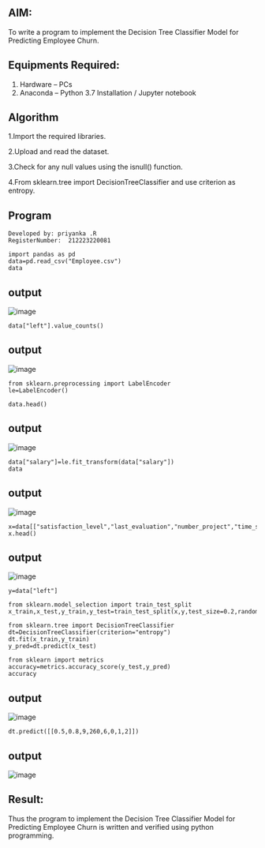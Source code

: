 
## AIM:
To write a program to implement the Decision Tree Classifier Model for Predicting Employee Churn.

## Equipments Required:
1. Hardware – PCs
2. Anaconda – Python 3.7 Installation / Jupyter notebook

## Algorithm


1.Import the required libraries.

2.Upload and read the dataset.

3.Check for any null values using the isnull() function.

4.From sklearn.tree import DecisionTreeClassifier and use criterion as entropy.


## Program
```
Developed by: priyanka .R
RegisterNumber:  212223220081
```
```
import pandas as pd
data=pd.read_csv("Employee.csv")
data
```

## output

![image](https://github.com/user-attachments/assets/4169266a-d02f-4fd1-9b54-dfbd64dd8451)
```
data["left"].value_counts()
```

## output
![image](https://github.com/user-attachments/assets/a953bef0-cc92-47a6-96fc-290e60ba5179)
```
from sklearn.preprocessing import LabelEncoder
le=LabelEncoder()
```
```
data.head()
```
## output

![image](https://github.com/user-attachments/assets/d64ea521-f773-4ea3-b764-1f8473e702d1)

```
data["salary"]=le.fit_transform(data["salary"])
data
```
## output

![image](https://github.com/user-attachments/assets/429bf5bf-580b-48d8-b675-63a26c525d99)
```
x=data[["satisfaction_level","last_evaluation","number_project","time_spend_company"]]
x.head()
```
## output
![image](https://github.com/user-attachments/assets/1ad4dcab-230f-42a2-bc8b-4e1b7b8bffe1)

```
y=data["left"]
```
```
from sklearn.model_selection import train_test_split
x_train,x_test,y_train,y_test=train_test_split(x,y,test_size=0.2,random_state=100)
```
```
from sklearn.tree import DecisionTreeClassifier
dt=DecisionTreeClassifier(criterion="entropy")
dt.fit(x_train,y_train)
y_pred=dt.predict(x_test)
```
```
from sklearn import metrics
accuracy=metrics.accuracy_score(y_test,y_pred)
accuracy
```
## output
![image](https://github.com/user-attachments/assets/8f67cda0-73eb-44a0-9480-01ad03a906f0)
```
dt.predict([[0.5,0.8,9,260,6,0,1,2]])
```

 ## output
![image](https://github.com/user-attachments/assets/8ef721c2-8672-4dd3-b5ec-e7e23338f5cb)

## Result:
Thus the program to implement the Decision Tree Classifier Model for Predicting Employee Churn is written and verified using python programming.














